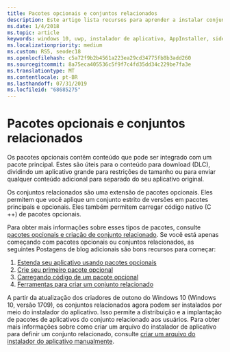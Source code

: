 ```yaml
---
title: Pacotes opcionais e conjuntos relacionados
description: Este artigo lista recursos para aprender a instalar conjuntos relacionados por meio do instalador do aplicativo.
ms.date: 1/4/2018
ms.topic: article
keywords: windows 10, uwp, instalador de aplicativo, AppInstaller, sideload, conjunto relacionado, pacotes opcionais
ms.localizationpriority: medium
ms.custom: RS5, seodec18
ms.openlocfilehash: c5a72f9b2b4561a223ea29cd34775fb8b3add260
ms.sourcegitcommit: 8a75eca405536c5f9f7c4fd35dd34c229be7fa3e
ms.translationtype: MT
ms.contentlocale: pt-BR
ms.lasthandoff: 07/31/2019
ms.locfileid: "68685275"
---
```

# <a name="optional-packages-and-related-sets"></a>Pacotes opcionais e conjuntos relacionados

Os pacotes opcionais contêm conteúdo que pode ser integrado com um pacote principal. Estes são úteis para o conteúdo para download (DLC), dividindo um aplicativo grande para restrições de tamanho ou para enviar qualquer conteúdo adicional para separado do seu aplicativo original.

Os conjuntos relacionados são uma extensão de pacotes opcionais. Eles permitem que você aplique um conjunto estrito de versões em pacotes principais e opcionais. Eles também permitem carregar código nativo (C ++) de pacotes opcionais.

Para obter mais informações sobre esses tipos de pacotes, consulte [pacotes opcionais e criação de conjunto relacionado](../package/optional-packages.md). Se você está apenas começando com pacotes opcionais ou conjuntos relacionados, as seguintes Postagens de blog adicionais são bons recursos para começar:

1.  [Estenda seu aplicativo usando pacotes opcionais](https://blogs.msdn.microsoft.com/appinstaller/2017/04/05/uwpoptionalpackages/)
2.  [Crie seu primeiro pacote opcional](https://blogs.msdn.microsoft.com/appinstaller/2017/05/09/build-your-first-optional-package/)
3.  [Carregando código de um pacote opcional](https://blogs.msdn.microsoft.com/appinstaller/2017/05/11/loading-code-from-an-optional-package/)
4.  [Ferramentas para criar um conjunto relacionado](https://blogs.msdn.microsoft.com/appinstaller/2017/05/12/tooling-to-create-a-related-set/)

A partir da atualização dos criadores de outono do Windows 10 (Windows 10, versão 1709), os conjuntos relacionados agora podem ser instalados por meio do instalador do aplicativo. Isso permite a distribuição e a implantação de pacotes de aplicativos do conjunto relacionado aos usuários. Para obter mais informações sobre como criar um arquivo do instalador de aplicativo para definir um conjunto relacionado, consulte [criar um arquivo do instalador do aplicativo manualmente](how-to-create-appinstaller-file.md).
